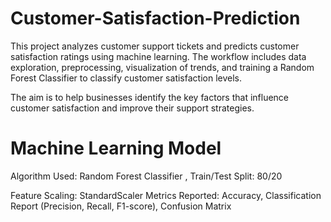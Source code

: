 # Customer-Satisfaction-Prediction
This project analyzes customer support tickets and predicts customer satisfaction ratings using machine learning. The workflow includes data exploration, preprocessing, visualization of trends, and training a Random Forest Classifier to classify customer satisfaction levels.

The aim is to help businesses identify the key factors that influence customer satisfaction and improve their support strategies.


# Machine Learning Model

Algorithm Used: Random Forest Classifier ,
Train/Test Split: 80/20

Feature Scaling: StandardScaler
Metrics Reported:
Accuracy,
Classification Report (Precision, Recall, F1-score),
Confusion Matrix

